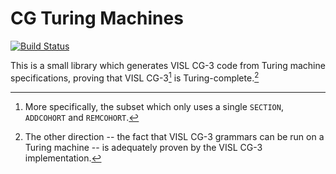 # CG Turing Machines

[![Build Status](https://travis-ci.org/pepijnkokke/cgtm.svg?branch=master)](https://travis-ci.org/pepijnkokke/cgtm)

This is a small library which generates VISL CG-3 code from Turing machine specifications, proving that VISL CG-3[^subset] is Turing-complete.[^other]

[^subset]: More specifically, the subset which only uses a single `SECTION`, `ADDCOHORT` and `REMCOHORT`.
[^other]: The other direction -- the fact that VISL CG-3 grammars can be run on a Turing machine -- is adequately proven by the VISL CG-3 implementation.
